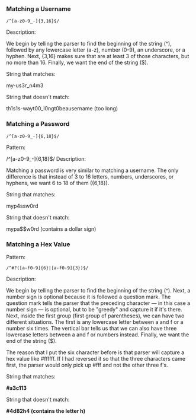 ### Matching a Username
```
/^[a-z0-9_-]{3,16}$/
```

Description:

We begin by telling the parser to find the beginning of the string (^), followed by any lowercase letter (a-z), number (0-9), an underscore, or a hyphen. Next, {3,16} makes sure that are at least 3 of those characters, but no more than 16. Finally, we want the end of the string ($).

String that matches:

my-us3r_n4m3

String that doesn't match:

th1s1s-wayt00_l0ngt0beausername (too long)


### Matching a Password
```
/^[a-z0-9_-]{6,18}$/
```

Pattern:

/^[a-z0-9_-]{6,18}$/
Description:

Matching a password is very similar to matching a username. The only difference is that instead of 3 to 16 letters, numbers, underscores, or hyphens, we want 6 to 18 of them ({6,18}).

String that matches:

myp4ssw0rd

String that doesn't match:

mypa$$w0rd (contains a dollar sign)


### Matching a Hex Value

Pattern:
```
/^#?([a-f0-9]{6}|[a-f0-9]{3})$/
```
Description:

We begin by telling the parser to find the beginning of the string (^). Next, a number sign is optional because it is followed a question mark. The question mark tells the parser that the preceding character — in this case a number sign — is optional, but to be "greedy" and capture it if it's there. Next, inside the first group (first group of parentheses), we can have two different situations. The first is any lowercase letter between a and f or a number six times. The vertical bar tells us that we can also have three lowercase letters between a and f or numbers instead. Finally, we want the end of the string ($).

The reason that I put the six character before is that parser will capture a hex value like #ffffff. If I had reversed it so that the three characters came first, the parser would only pick up #fff and not the other three f's.

String that matches:

**#a3c113**

String that doesn't match:

**#4d82h4 (contains the letter h)**